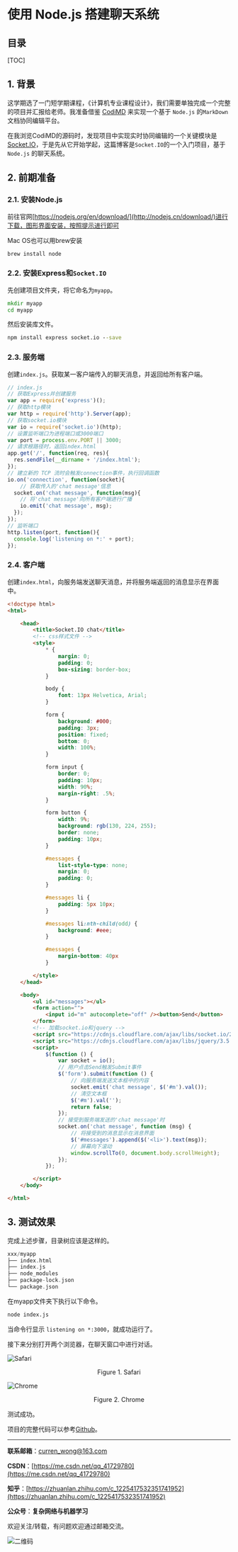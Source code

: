 使用 Node.js 搭建聊天系统
===

目录
---

[TOC]

## 1. 背景

这学期选了一门短学期课程，《计算机专业课程设计》，我们需要单独完成一个完整的项目并汇报给老师。我准备借鉴 [CodiMD](https://github.com/codimd/server) 来实现一个基于 `Node.js` 的`MarkDown`文档协同编辑平台。

在我浏览CodiMD的源码时，发现项目中实现实时协同编辑的一个关键模块是[Socket.IO](https://socket.io/docs/)，于是先从它开始学起，这篇博客是`Socket.IO`的一个入门项目，基于 `Node.js` 的聊天系统。

## 2. 前期准备

### 2.1. 安装Node.js

前往官网[https://nodejs.org/en/download/](http://nodejs.cn/download/)进行下载，图形界面安装，按照提示进行即可

Mac OS也可以用brew安装

```cmd
brew install node
```

### 2.2. 安装Express和`Socket.IO`

先创建项目文件夹，将它命名为`myapp`。

```cmd
mkdir myapp
cd myapp
```

然后安装库文件。

```cmd
npm install express socket.io --save
```

### 2.3. 服务端

创建`index.js`。获取某一客户端传入的聊天消息，并返回给所有客户端。

```javascript
// index.js
// 获取Express并创建服务
var app = require('express')();
// 获取http模块
var http = require('http').Server(app);
// 获取socket.io模块
var io = require('socket.io')(http);
// 设置监听端口为进程端口或3000端口
var port = process.env.PORT || 3000;
// 请求根路径时，返回index.html
app.get('/', function(req, res){
  res.sendFile(__dirname + '/index.html');
});
// 建立新的 TCP 流时会触发connection事件，执行回调函数
io.on('connection', function(socket){
    // 获取传入的'chat message'信息
  socket.on('chat message', function(msg){
    // 将'chat message'向所有客户端进行广播
    io.emit('chat message', msg);
  });
});
// 监听端口
http.listen(port, function(){
  console.log('listening on *:' + port);
});

```

### 2.4. 客户端

创建`index.html`，向服务端发送聊天消息，并将服务端返回的消息显示在界面中。

```html
<!doctype html>
<html>

    <head>
        <title>Socket.IO chat</title>
        <!-- css样式文件 -->
        <style>
            * {
                margin: 0;
                padding: 0;
                box-sizing: border-box;
            }

            body {
                font: 13px Helvetica, Arial;
            }

            form {
                background: #000;
                padding: 3px;
                position: fixed;
                bottom: 0;
                width: 100%;
            }

            form input {
                border: 0;
                padding: 10px;
                width: 90%;
                margin-right: .5%;
            }

            form button {
                width: 9%;
                background: rgb(130, 224, 255);
                border: none;
                padding: 10px;
            }

            #messages {
                list-style-type: none;
                margin: 0;
                padding: 0;
            }

            #messages li {
                padding: 5px 10px;
            }

            #messages li:nth-child(odd) {
                background: #eee;
            }

            #messages {
                margin-bottom: 40px
            }

        </style>
    </head>

    <body>
        <ul id="messages"></ul>
        <form action="">
            <input id="m" autocomplete="off" /><button>Send</button>
        </form>
        <!-- 加载socket.io和jquery -->
        <script src="https://cdnjs.cloudflare.com/ajax/libs/socket.io/2.3.0/socket.io.js"></script>
        <script src="https://cdnjs.cloudflare.com/ajax/libs/jquery/3.5.1/jquery.min.js"></script>
        <script>
            $(function () {
                var socket = io();
                // 用户点击Send触发Submit事件
                $('form').submit(function () {
                    // 向服务端发送文本框中的内容
                    socket.emit('chat message', $('#m').val());
                    // 清空文本框
                    $('#m').val('');
                    return false;
                });
                // 接受到服务端发送的'chat message'时
                socket.on('chat message', function (msg) {
                    // 将接受到的消息显示在消息界面
                    $('#messages').append($('<li>').text(msg));
                    // 屏幕向下滚动
                    window.scrollTo(0, document.body.scrollHeight);
                });
            });

        </script>
    </body>

</html>

```

## 3. 测试效果

完成上述步骤，目录树应该是这样的。

```cpp
xxx/myapp
├── index.html
├── index.js
├── node_modules
├── package-lock.json
└── package.json
```

在myapp文件夹下执行以下命令。

```cmd
node index.js
```

当命令行显示 `listening on *:3000`，就成功运行了。

接下来分别打开两个浏览器，在聊天窗口中进行对话。

![Safari](../../img/课程笔记/计算机专业课程设计/1.使用Node.js搭建聊天系统/safari.png)

$$
\text{Figure 1. Safari}
$$

![Chrome](../../img/课程笔记/计算机专业课程设计/1.使用Node.js搭建聊天系统/chrome.png)

$$
\text{Figure 2. Chrome}
$$

测试成功。

项目的完整代码可以参考[Github](https://github.com/CurrenWong/chat-example)。

---

**联系邮箱**：curren_wong@163.com

**CSDN**：[https://me.csdn.net/qq_41729780](https://me.csdn.net/qq_41729780)

**知乎**：[https://zhuanlan.zhihu.com/c_1225417532351741952](https://zhuanlan.zhihu.com/c_1225417532351741952)

**公众号**：**复杂网络与机器学习**

欢迎关注/转载，有问题欢迎通过邮箱交流。

![二维码](../../img/WeChat/QRCode.jpg)
